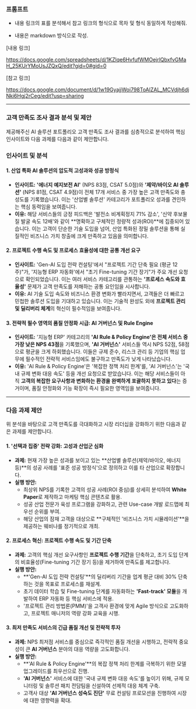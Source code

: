 ### 프롬프트

- 내용 링크의 표를 분석해서 참고 링크의 형식으로 목차 및 형식 동일하게 작성해줘.

- 내용은 markdown 방식으로 작성.


[내용 링크]

https://docs.google.com/spreadsheets/d/1KZlqe6HvfufWMOejrlQbxfvGMaH_25KUrYMoUsJZQxQ/edit?gid=0#gid=0


[참고 링크]

https://docs.google.com/document/d/1w19GyajjWoi798ToAlZAL_MCVdjh6djNki6Hgj2rCeg/edit?usp=sharing

---

### 고객 만족도 조사 결과 분석 및 제안

제공해주신 AI 솔루션 포트폴리오 고객 만족도 조사 결과를 심층적으로 분석하여 핵심 인사이트와 다음 과제를 다음과 같이 제안합니다.

### 인사이트 및 분석

#### 1. 산업 특화 AI 솔루션의 압도적 고성과와 성공 방정식

* **인사이트:** **'에너지 예지보전 AI'** (NPS 83점, CSAT 5.0점)와 **'제약/바이오 AI 솔루션'** (NPS 81점, CSAT 4.9점)이 전체 17개 서비스 중 가장 높은 고객 만족도와 충성도를 기록했습니다. 이는 '산업별 솔루션' 카테고리가 포트폴리오 성과를 견인하는 핵심 동력임을 보여줍니다.
* **이유:** 해당 서비스들의 긍정 피드백은 '발전소 비계획정지 71% 감소', '신약 후보물질 발굴 속도 12배'와 같이 **명확하고 구체적인 정량적 성과(ROI)**에 집중되어 있습니다. 이는 고객이 단순한 기술 도입을 넘어, 산업 특화된 정밀 솔루션을 통해 실질적인 비즈니스 가치 창출에 크게 만족하고 있음을 의미합니다.

#### 2. 프로젝트 수행 속도 및 프로세스 효율성에 대한 공통 개선 요구

* **인사이트:** 'Gen-AI 도입 전략 컨설팅'에서 "프로젝트 기간 단축 필요 (평균 12주)"가, '지능형 ERP 자동화'에서 "초기 Fine-tuning 기간 장기"가 주요 개선 요청으로 확인되었습니다. 이는 여러 서비스 카테고리를 관통하는 **'프로세스 속도와 효율성'** 문제가 고객 만족도를 저해하는 공통 요인임을 시사합니다.
* **이유:** AI 기술 도입 속도와 비즈니스 환경 변화가 빨라지면서, 고객들은 더 빠르고 민첩한 솔루션 도입을 기대하고 있습니다. 이는 기술적 완성도 외에 **프로젝트 관리 및 딜리버리 체계**의 혁신이 필수적임을 보여줍니다.

#### 3. 전략적 필수 영역의 품질 안정화 시급: AI 거버넌스 및 Rule Engine

* **인사이트:** '지능형 ERP' 카테고리의 **'AI Rule & Policy Engine'은 전체 서비스 중 가장 낮은 NPS 43점**을 기록했으며, **'AI 거버넌스'** 서비스들 역시 NPS 52점, 58점으로 평균을 크게 하회했습니다. 이들은 규제 준수, 리스크 관리 등 기업의 핵심 업무에 필수적인 전략적 서비스임에도 불구하고 만족도가 낮게 나타났습니다.
* **이유:** 'AI Rule & Policy Engine'은 '복잡한 정책 처리 한계'를, 'AI 거버넌스'는 '국내 규제 변화 대응 속도' 등을 개선 요청으로 받았습니다. 이는 해당 서비스들이 아직 **고객의 복잡한 요구사항과 변화하는 환경을 완벽하게 포괄하지 못하고 있다**는 증거이며, 품질 안정화와 기능 확장이 즉시 필요한 영역임을 보여줍니다.

---

### 다음 과제 제안

위 분석을 바탕으로 고객 만족도를 극대화하고 시장 리더십을 강화하기 위한 다음과 같은 과제를 제안합니다.

#### 1. '선택과 집중' 전략 강화: 고성과 산업군 심화

* **과제:** 현재 가장 높은 성과를 보이고 있는 **산업별 솔루션(제약/바이오, 에너지 등)**의 성공 사례를 '표준 성공 방정식'으로 정의하고 이를 타 산업으로 확장합니다.
* **실행 방안:**
    * 최상위 NPS를 기록한 고객의 성공 사례(ROI 중심)를 상세히 분석하여 **White Paper**로 제작하고 마케팅 핵심 콘텐츠로 활용.
    * 성공 산업 전문가 육성 프로그램을 강화하고, 관련 Use-case 개발 로드맵에 최우선 순위를 부여.
    * 해당 산업의 잠재 고객을 대상으로 **구체적인 '비즈니스 가치 시뮬레이션'**을 제공하는 웨비나를 정기적으로 개최.

#### 2. 프로세스 혁신: 프로젝트 수행 속도 및 기간 단축

* **과제:** 고객의 핵심 개선 요구사항인 **프로젝트 수행 기간**을 단축하고, 초기 도입 단계의 비효율성(Fine-tuning 기간 장기 등)을 제거하여 만족도를 제고합니다.
* **실행 방안:**
    * **'Gen-AI 도입 전략 컨설팅'**의 딜리버리 기간을 업계 평균 대비 30% 단축하는 것을 목표로 프로세스를 재설계.
    * 초기 데이터 학습 및 Fine-tuning 단계를 자동화하는 **'Fast-track' 모듈**을 개발하여 ERP 자동화 등 핵심 서비스에 적용.
    * '프로젝트 관리 방법론(PMM)'을 고객사 환경에 맞게 Agile 방식으로 고도화하고, 프로젝트 매니저의 역량 강화 교육을 시행.

#### 3. 최저 만족도 서비스의 긴급 품질 개선 및 전략적 투자

* **과제:** NPS 최저점 서비스를 중심으로 즉각적인 품질 개선을 시행하고, 전략적 중요성이 큰 **AI 거버넌스** 분야의 대응 역량을 고도화합니다.
* **실행 방안:**
    * **'AI Rule & Policy Engine'**의 복잡 정책 처리 한계를 극복하기 위한 모델 업그레이드를 최우선으로 진행.
    * **'AI 거버넌스'** 서비스에 대한 '국내 규제 변화 대응 속도'를 높이기 위해, 규제 모니터링 및 솔루션 패치 전담팀을 신설하여 선제적 대응 체계 구축.
    * 고객사 대상 **'AI 거버넌스 성숙도 진단'** 무료 컨설팅 프로모션을 진행하여 시장에 대한 영향력을 확대.